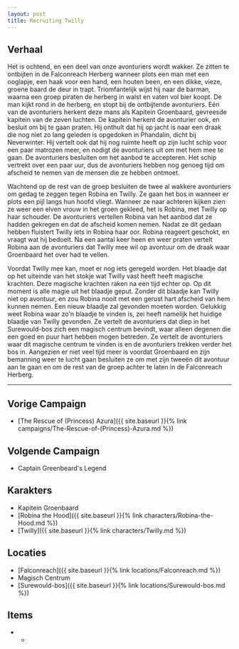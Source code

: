 ```yaml
---
layout: post
title: Recruiting Twilly
---
```


## Verhaal
Het is ochtend, en een deel van onze avonturiers wordt wakker. Ze zitten te ontbijten in de Falconreach Herberg wanneer plots een man met een ooglapje, een haak voor een hand, een houten been, en een dikke, vieze, groene baard de deur in trapt. Triomfantelijk wijst hij naar de barman, waarna een groep piraten de herberg in walst en vaten vol bier koopt. De man kijkt rond in de herberg, en stopt bij de ontbijtende avonturiers. Eén van de avonturiers herkent deze mans als Kapitein Groenbaard, gevreesde kapitein van de zeven luchten. De kapitein herkent de avonturier ook, en besluit om bij te gaan praten. Hij onthult dat hij op jacht is naar een draak die nog niet zo lang geleden is opgedoken in Phandalin, dicht bij Neverwinter. Hij vertelt ook dat hij nog ruimte heeft op zijn lucht schip voor een paar matrozen meer, en nodigt de avonturiers uit om met hem mee te gaan. De avonturiers besluiten om het aanbod te accepteren. Het schip vertrekt over een paar uur, dus de avonturiers hebben nog genoeg tijd om afscheid te nemen van de mensen die ze hebben ontmoet.

Wachtend op de rest van de groep besluiten de twee al wakkere avonturiers om gedag te zeggen tegen Robina en Twilly. Ze gaan het bos in wanneer er plots een pijl langs hun hoofd vliegt. Wanneer ze naar achteren kijken zien ze weer een elven vrouw in het groen gekleed, het is Robina, met Twilly op haar schouder. De avonturiers vertellen Robina van het aanbod dat ze hadden gekregen en dat de afscheid komen nemen. Nadat ze dit gedaan hebben fluistert Twilly iets in Robina haar oor. Robina reageert geschokt, en vraagt wat hij bedoelt. Na een aantal keer heen en weer praten vertelt Robina aan de avonturiers dat Twilly mee wil op avontuur om de draak waar Groenbaard het over had te vellen.

Voordat Twilly mee kan, moet er nog iets geregeld worden. Het blaadje dat op het uiteinde van het stokje wat Twilly vast heeft heeft magische krachten. Deze magische krachten raken na een tijd echter op. Op dit moment is alle magie uit het blaadje geput. Zonder dit blaadje kan Twilly niet op avontuur, en zou Robina nooit met een gerust hart afscheid van hem kunnen nemen. Een nieuw blaadje zal gevonden moeten worden. Gelukkig weet Robina waar zo'n blaadje te vinden is, zei heeft namelijk het huidige blaadje van Twilly gevonden. Ze vertelt de avonturiers dat diep in het Surewould-bos zich een magisch centrum bevindt, waar alleen degenen die een goed en puur hart hebben mogen betreden. Ze vertelt de avonturiers waar dit magische centrum te vinden is en de avonturiers trekken verder het bos in. Aangezien er niet veel tijd meer is voordat Groenbaard en zijn bemanning weer te lucht gaan besluiten ze om met zijn tweeën dit avontuur aan te gaan en om de rest van de groep achter te laten in de Falconreach Herberg.

---

## Vorige Campaign
* [The Rescue of (Princess) Azura]({{ site.baseurl }}{% link campaigns/The-Rescue-of-(Princess)-Azura.md %})

## Volgende Campaign
* Captain Greenbeard's Legend

## Karakters
* Kapitein Groenbaard
* [Robina the Hood]({{ site.baseurl }}{% link characters/Robina-the-Hood.md %})
* [Twilly]({{ site.baseurl }}{% link characters/Twilly.md %})

## Locaties
* [Falconreach]({{ site.baseurl }}{% link locations/Falconreach.md %})
* Magisch Centrum
* [Surewould-bos]({{ site.baseurl }}{% link locations/Surewould-bos.md %})

## Items
* -